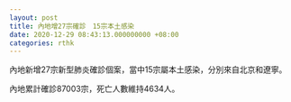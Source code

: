 ```yaml
---
layout: post
title: 內地增27宗確診　15宗本土感染
date: 2020-12-29 08:43:13.000000000 +08:00
categories: rthk
---
```


內地新增27宗新型肺炎確診個案，當中15宗屬本土感染，分別來自北京和遼寧。

內地累計確診87003宗，死亡人數維持4634人。
